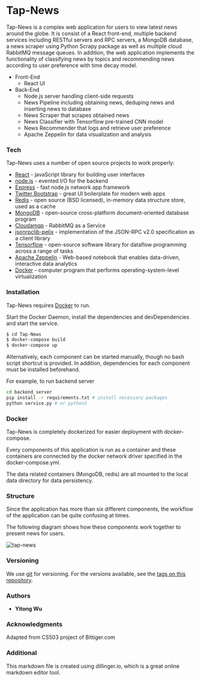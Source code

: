 # Tap-News

Tap-News is a complex web application for users to view latest news around the globe. It is consist of a React front-end, multiple backend services including RESTful servers and RPC servers, a MongoDB database, a news scraper using Python Scrapy package as well as multiple cloud RabbitMQ message queues. In addition, the web application implements the functionality of classifying news by topics and recommending news according to user preference with time decay model.

  - Front-End
    - React UI
  - Back-End
    - Node.js server handling client-side requests
    - News Pipeline including obtaining news, deduping news and inserting news to database
    - News Scraper that scrapes obtained news
    - News Classifier with Tensorflow pre-trained CNN model 
    - News Recommender that logs and retrieve user preference
    - Apache Zeppelin for data visualization and analysis

### Tech

Tap-News uses a number of open source projects to work properly:

* [React]() - javaScript library for building user interfaces
* [node.js]() - evented I/O for the backend
* [Express]() - fast node.js network app framework
* [Twitter Bootstrap]() - great UI boilerplate for modern web apps
* [Redis]() - open source (BSD licensed), in-memory data structure store, used as a cache 
* [MongoDB]() - open-source cross-platform document-oriented database program
* [Cloudamqp]() - RabbitMQ as a Service
* [jsonrpclib-pelix]() - implementation of the JSON-RPC v2.0 specification as a client library
* [Tensorflow]() - open-source software library for dataflow programming across a range of tasks
* [Apache Zeppelin]() - Web-based notebook that enables data-driven, interactive data analytics
* [Docker]() - computer program that performs operating-system-level virtualization

### Installation

Tap-News requires [Docker](www.docker.com) to run.

Start the Docker Daemon, install the dependencies and devDependencies and start the service.

```sh
$ cd Tap-News
$ docker-compose build
$ docker-compose up
```

Alternatively, each component can be started manually, though no bash script shortcut is provided. In addition, dependencies for each component must be installed beforehand.

For example, to run backend server

```sh
cd backend_server
pip install -r requirements.txt # install necessary packages
python service.py # or python3
```

### Docker
Tap-News is completely dockerized for easier deployment with docker-compose.

Every components of this application is run as a container and these containers are connected by the docker network driver specified in the docker-compose.yml.

The data related containers (MongoDB, redis) are all mounted to the local data directory for data persistency. 

### Structure

Since the application has more than six different components, the workflow of the application can be quite confusing at times. 

The following diagram shows how these components work together to present news for users.

![tap-news](https://user-images.githubusercontent.com/13974845/44027389-f0385b1a-9f28-11e8-8b2a-6def3ad1e189.png)

### Versioning

We use [git](https://git-scm.com/) for versioning. For the versions available, see the [tags on this repository](https://github.com/yitongw2/Tap-News). 

### Authors

* **Yitong Wu**


### Acknowledgments

Adapted from CS503 project of Bittiger.com 

### Additional
This markdown file is created using dillinger.io, which is a great online markdown editor tool.
